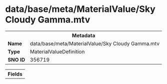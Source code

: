 <h1>data/base/meta/MaterialValue/Sky Cloudy Gamma.mtv</h1><table><tr><th colspan="100%">Metadata</th></tr><tr><td><b>Name</b></td><td>data/base/meta/MaterialValue/Sky Cloudy Gamma.mtv</td></tr><tr><td><b>Type</b></td><td>MaterialValueDefinition</td></tr><tr><td><b>SNO ID</b></td><td>356719</td></tr></table>

<table><tr><th colspan="100%">Fields</th></tr></table>

